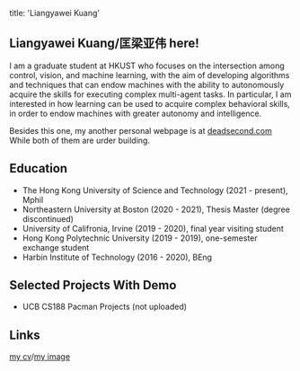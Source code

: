 title: 'Liangyawei Kuang'

## Liangyawei Kuang/匡梁亚伟 here! 

I am a graduate student at HKUST who focuses on the intersection among control, vision, and machine learning, with the aim of developing algorithms and techniques that can endow machines with the ability to autonomously acquire the skills for executing complex multi-agent tasks. In particular, I am interested in how learning can be used to acquire complex behavioral skills, in order to endow machines with greater autonomy and intelligence.

Besides this one, my another personal webpage is at [deadsecond.com](https://www.deadsecond.com)
While both of them are urder building.

## Education

- The Hong Kong University of Science and Technology (2021 - present), Mphil
- Northeastern University at Boston (2020 - 2021), Thesis Master (degree discontinued)
- University of Califronia, Irvine (2019 - 2020), final year visiting student 
- Hong Kong Polytechnic University (2019 - 2019), one-semester exchange student
- Harbin Institute of Technology (2016 - 2020), BEng

## Selected Projects With Demo

- UCB CS188 Pacman Projects (not uploaded)

## Links
[my cv](https://github.com/klyw1998/LiangyaweiKuang/blob/gh-pages/Liangyawei%20Kuang's%20Curriculum%20vitae.pdf)/[my image](https://github.com/klyw1998/LiangyaweiKuang/blob/gh-pages/Image.jpeg)

